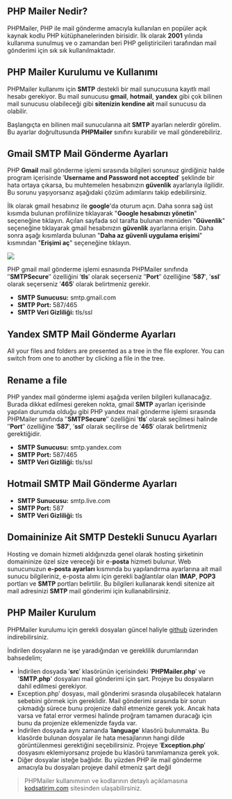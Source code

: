 ## PHP Mailer Nedir?

PHPMailer, PHP ile mail gönderme amacıyla kullanılan en popüler açık kaynak kodlu PHP kütüphanelerinden birisidir. İlk olarak **2001** yılında kullanıma sunulmuş ve o zamandan beri PHP geliştiricileri tarafından mail gönderimi için sık sık kullanılmaktadır.


## PHP Mailer Kurulumu ve Kullanımı

PHPMailer kullanımı için **SMTP** destekli bir mail sunucusuna kayıtlı mail hesabı gerekiyor. Bu mail sunucusu **gmail**, **hotmail**, **yandex** gibi çok bilinen mail sunucusu olabileceği gibi **sitenizin kendine ait** mail sunucusu da olabilir.  
  
Başlangıçta en bilinen mail sunucularına ait **SMTP** ayarları nelerdir görelim. Bu ayarlar doğrultusunda **PHPMailer** sınıfını kurabilir ve mail gönderebiliriz.

## Gmail SMTP Mail Gönderme Ayarları

PHP **Gmail** mail gönderme işlemi sırasında bilgileri sorunsuz girdiğiniz halde program içerisinde ′**Username and Password not accepted**′ şeklinde bir hata ortaya çıkarsa, bu muhtemelen hesabınızın **güvenlik** ayarlarıyla ilgilidir. Bu sorunu yaşıyorsanız aşağıdaki çözüm adımlarını takip edebilirsiniz.  
  
İlk olarak gmail hesabınız ile **google**'da oturum açın. Daha sonra sağ üst kısımda bulunan profilinize tıklayarak "**Google hesabınızı yönetin**" seçeneğine tıklayın. Açılan sayfada sol tarafta bulunan menüden "**Güvenlik**" seçeneğine tıklayarak gmail hesabınızın **güvenlik** ayarlarına erişin. Daha sonra aşağı kısımlarda bulunan "**Daha az güvenli uygulama erişimi**" kısmından "**Erişimi aç**" seçeneğine tıklayın.

![](https://kodsatirim.com/images/myupload/kb6145.png)

PHP gmail mail gönderme işlemi esnasında PHPMailer sınıfında ″**SMTPSecure**″ özelliğini ′**tls**′ olarak seçerseniz ″**Port**″ özelliğine ′**587**′, ′**ssl**′ olarak seçerseniz ′**465**′ olarak belirtmeniz gerekir.

-   **SMTP Sunucusu:**  smtp.gmail.com
-   **SMTP Port:**  587/465
-   **SMTP Veri Gizliliği:**  tls/ssl

## Yandex SMTP Mail Gönderme Ayarları

All your files and folders are presented as a tree in the file explorer. You can switch from one to another by clicking a file in the tree.

## Rename a file

PHP yandex mail gönderme işlemi aşağıda verilen bilgileri kullanacağız. Burada dikkat edilmesi gereken nokta, gmail **SMTP** ayarları içerisinde yapılan durumda olduğu gibi PHP yandex mail gönderme işlemi sırasında PHPMailer sınıfında ″**SMTPSecure**″ özelliğini ′**tls**′ olarak seçilmesi halinde ″**Port**″ özelliğine ′**587**′, ′**ssl**′ olarak seçilirse de ′**465**′ olarak belirtmeniz gerektiğidir.

-   **SMTP Sunucusu:**  smtp.yandex.com
-   **SMTP Port:**  587/465
-   **SMTP Veri Gizliliği:**  tls/ssl

## Hotmail SMTP Mail Gönderme Ayarları

-   **SMTP Sunucusu:**  smtp.live.com
-   **SMTP Port:**  587
-   **SMTP Veri Gizliliği:**  tls

## Domaininize Ait SMTP Destekli Sunucu Ayarları

Hosting ve domain hizmeti aldığınızda genel olarak hosting şirketinin domaininize özel size vereceği bir e-**posta** hizmeti bulunur. Web sunucunuzun **e-posta ayarları** kısmında bu yapılandırma ayarlarına ait mail sunucu bilgileriniz, e-posta alımı için gerekli bağlantılar olan **IMAP**, **POP3** portları ve **SMTP** portları belirtilir. Bu bilgileri kullanarak kendi sitenize ait mail adresinizi **SMTP** mail gönderimi için kullanabilirsiniz.

## PHP Mailer Kurulum

PHPMailer kurulumu için gerekli dosyaları güncel haliyle [github](https://github.com/PHPMailer/PHPMailer) üzerinden indirebilirsiniz.


İndirilen dosyaların ne işe yaradığından ve gereklilik durumlarından bahsedelim;

-   İndirilen dosyada ′**src**′ klasörünün içerisindeki ′**PHPMailer.php**′ ve '**SMTP.php**' dosyaları mail gönderimi için şart. Projeye bu dosyaların dahil edilmesi gerekiyor.
-   Exception.php′ dosyası, mail gönderimi sırasında oluşabilecek hataların sebebini görmek için gereklidir. Mail gönderimi sırasında bir sorun çıkmadığı sürece bunu projenize dahil etmenize gerek yok. Ancak hata varsa ve fatal error vermesi halinde proğram tamamen duracağı için bunu da projenize eklemenizde fayda var.
-  İndirilen dosyada aynı zamanda ′**language**′ klasörü bulunmakta. Bu klasörde bulunan dosyalar ile hata mesajlarının hangi dilde görüntülenmesi gerektiğini seçebilirsiniz. Projeye ′**Exception.php**′ dosyasını eklemiyorsanız projede bu klasörü tanımlamanıza gerek yok.
-   Diğer dosyalar isteğe bağlıdır. Bu yüzden PHP ile mail gönderme amacıyla bu dosyaları projeye dahil etmeniz şart değil


> PHPMailer kullanımının ve kodlarının detaylı açıklamasına   [kodsatirim.com](https://kodsatirim.com/Konular/php-mailer-kullanimi-ile-smtp-mail-gonderme) sitesinden ulaşabilirsiniz. 
